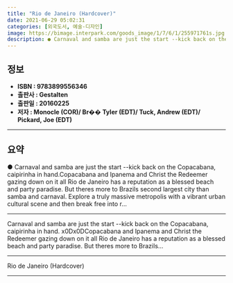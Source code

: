 ```yaml
---
title: "Rio de Janeiro (Hardcover)"
date: 2021-06-29 05:02:31
categories: [외국도서, 예술-디자인]
image: https://bimage.interpark.com/goods_image/1/7/6/1/255971761s.jpg
description: ● Carnaval and samba are just the start --kick back on the Copacabana, caipirinha in hand.Copacabana and Ipanema and Christ the Redeemer gazing down on it all
---
```


## **정보**

- **ISBN : 9783899556346**
- **출판사 : Gestalten**
- **출판일 : 20160225**
- **저자 : Monocle (COR)/ Br�� Tyler (EDT)/ Tuck, Andrew (EDT)/ Pickard, Joe (EDT)**

------



## **요약**

●  Carnaval and samba are just the start --kick back on the Copacabana, caipirinha in hand.Copacabana and Ipanema and Christ the Redeemer gazing down on it all Rio de Janeiro has a reputation as a blessed beach and party paradise. But theres more to Brazils second largest city than samba and carnaval. Explore a truly massive metropolis with a vibrant urban cultural scene and then break free into r...

------

Carnaval and samba are just the start --kick back on the Copacabana, caipirinha in hand. x0Dx0DCopacabana and Ipanema and Christ the Redeemer gazing down on it all Rio de Janeiro has a reputation as a blessed beach and party paradise. But theres more to Brazils... 

------


Rio de Janeiro (Hardcover) 

------


